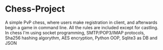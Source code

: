 # Chess-Project
A simple PvP chess, where users make registration in client, and afterwards begin a game in command line.
All the rules are included except for castling.
In chess I'm using socket programming, SMTP/POP3/IMAP protocols, Sha256 hashing algorythm, AES encryption, Python OOP, Sqlite3 as DB and JSON
